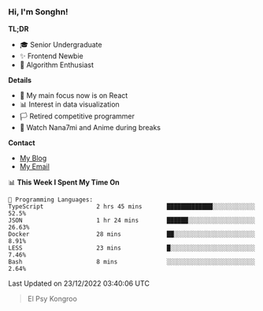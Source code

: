 ### Hi, I'm Songhn!

**TL;DR**

- 🎓 Senior Undergraduate
- ✨ Frontend Newbie
- 🎈 Algorithm Enthusiast

**Details**

- 🎯 My main focus now is on React
- 📊 Interest in data visualization
- 🏳️ Retired competitive programmer
- 🍵 Watch Nana7mi and Anime during breaks

**Contact**
- [My Blog](https://blog.songhn.com)
- [My Email](mailto:nana7mi@duck.com)

<!--START_SECTION:waka-->
📊 **This Week I Spent My Time On** 

```text
💬 Programming Languages: 
TypeScript               2 hrs 45 mins       █████████████░░░░░░░░░░░░   52.5% 
JSON                     1 hr 24 mins        ██████░░░░░░░░░░░░░░░░░░░   26.63% 
Docker                   28 mins             ██░░░░░░░░░░░░░░░░░░░░░░░   8.91% 
LESS                     23 mins             █░░░░░░░░░░░░░░░░░░░░░░░░   7.46% 
Bash                     8 mins              ░░░░░░░░░░░░░░░░░░░░░░░░░   2.64%

```


 Last Updated on 23/12/2022 03:40:06 UTC
<!--END_SECTION:waka-->

> El Psy Kongroo
